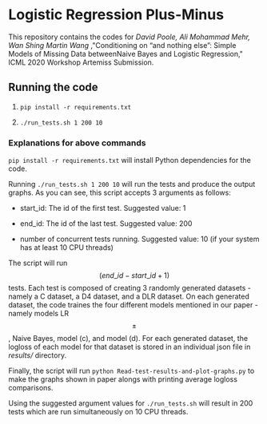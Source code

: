 # Logistic Regression Plus-Minus

This repository contains the codes for _David Poole, Ali Mohammad Mehr, Wan Shing Martin Wang_ ,"Conditioning on “and nothing else”: Simple Models of Missing Data betweenNaive Bayes and Logistic Regression," ICML 2020 Workshop Artemiss Submission.

## Running the code
1. `pip install -r requirements.txt`

2. `./run_tests.sh 1 200 10`

### Explanations for above commands
`pip install -r requirements.txt` will install Python dependencies for the code.

Running `./run_tests.sh 1 200 10` will run the tests and produce the output graphs. As you can see, this script accepts 3 arguments as follows:

- start_id: The id of the first test. Suggested value: 1

- end_id: The id of the last test. Suggested value: 200

- number of concurrent tests running. Suggested value: 10 (if your system has at least 10 CPU threads)

The script will run $$(end\_id-start\_id+1)$$ tests. Each test is composed of creating 3 randomly generated datasets - namely a C dataset, a D4 dataset, and a DLR dataset. On each generated dataset, the code traines the four different models mentioned in our paper - namely models LR$$\pm$$, Naive Bayes, model (c), and model (d). For each generated dataset, the logloss of each model for that dataset is stored in an individual json file in _results/_ directory.

Finally, the script will run `python Read-test-results-and-plot-graphs.py` to make the graphs shown in paper alongs with printing average logloss comparisons.

Using the suggested argument values for `./run_tests.sh` will result in 200 tests which are run simultaneously on 10 CPU threads.
